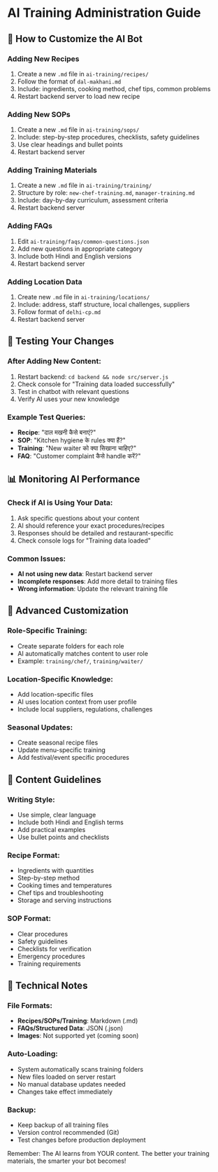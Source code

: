 # AI Training Administration Guide

## 🎯 How to Customize the AI Bot

### Adding New Recipes
1. Create a new `.md` file in `ai-training/recipes/`
2. Follow the format of `dal-makhani.md`
3. Include: ingredients, cooking method, chef tips, common problems
4. Restart backend server to load new recipe

### Adding New SOPs
1. Create a new `.md` file in `ai-training/sops/`
2. Include: step-by-step procedures, checklists, safety guidelines
3. Use clear headings and bullet points
4. Restart backend server

### Adding Training Materials
1. Create a new `.md` file in `ai-training/training/`
2. Structure by role: `new-chef-training.md`, `manager-training.md`
3. Include: day-by-day curriculum, assessment criteria
4. Restart backend server

### Adding FAQs
1. Edit `ai-training/faqs/common-questions.json`
2. Add new questions in appropriate category
3. Include both Hindi and English versions
4. Restart backend server

### Adding Location Data
1. Create new `.md` file in `ai-training/locations/`
2. Include: address, staff structure, local challenges, suppliers
3. Follow format of `delhi-cp.md`
4. Restart backend server

## 🔄 Testing Your Changes

### After Adding New Content:
1. Restart backend: `cd backend && node src/server.js`
2. Check console for "Training data loaded successfully"
3. Test in chatbot with relevant questions
4. Verify AI uses your new knowledge

### Example Test Queries:
- **Recipe**: "दाल मखनी कैसे बनाएं?"
- **SOP**: "Kitchen hygiene के rules क्या हैं?"
- **Training**: "New waiter को क्या सिखाना चाहिए?"
- **FAQ**: "Customer complaint कैसे handle करें?"

## 📊 Monitoring AI Performance

### Check if AI is Using Your Data:
1. Ask specific questions about your content
2. AI should reference your exact procedures/recipes
3. Responses should be detailed and restaurant-specific
4. Check console logs for "Training data loaded"

### Common Issues:
- **AI not using new data**: Restart backend server
- **Incomplete responses**: Add more detail to training files
- **Wrong information**: Update the relevant training file

## 🚀 Advanced Customization

### Role-Specific Training:
- Create separate folders for each role
- AI automatically matches content to user role
- Example: `training/chef/`, `training/waiter/`

### Location-Specific Knowledge:
- Add location-specific files
- AI uses location context from user profile
- Include local suppliers, regulations, challenges

### Seasonal Updates:
- Create seasonal recipe files
- Update menu-specific training
- Add festival/event specific procedures

## 📝 Content Guidelines

### Writing Style:
- Use simple, clear language
- Include both Hindi and English terms
- Add practical examples
- Use bullet points and checklists

### Recipe Format:
- Ingredients with quantities
- Step-by-step method
- Cooking times and temperatures
- Chef tips and troubleshooting
- Storage and serving instructions

### SOP Format:
- Clear procedures
- Safety guidelines
- Checklists for verification
- Emergency procedures
- Training requirements

## 🔧 Technical Notes

### File Formats:
- **Recipes/SOPs/Training**: Markdown (.md)
- **FAQs/Structured Data**: JSON (.json)
- **Images**: Not supported yet (coming soon)

### Auto-Loading:
- System automatically scans training folders
- New files loaded on server restart
- No manual database updates needed
- Changes take effect immediately

### Backup:
- Keep backup of all training files
- Version control recommended (Git)
- Test changes before production deployment

Remember: The AI learns from YOUR content. The better your training materials, the smarter your bot becomes!